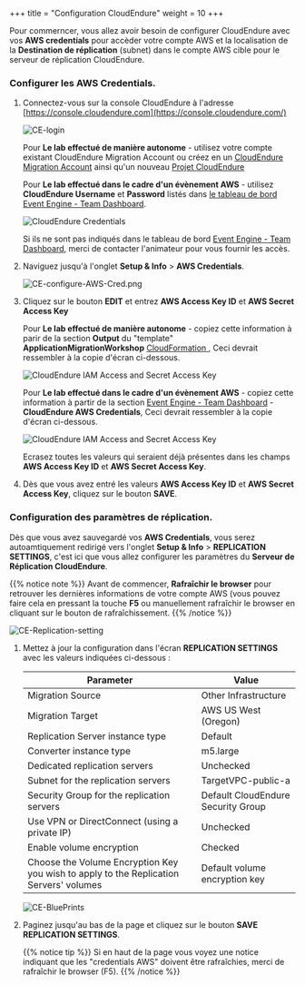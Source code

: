 +++
title = "Configuration CloudEndure"
weight = 10
+++


Pour commerncer, vous allez avoir besoin de configurer CloudEndure avec vos **AWS credentials** pour accèder votre compte AWS et la localisation de la **Destination de réplication** (subnet) dans le compte AWS cible pour le serveur de réplication CloudEndure.

### Configurer les AWS Credentials.

1. Connectez-vous sur la console CloudEndure à l'adresse [https://console.cloudendure.com](https://console.cloudendure.com/)

    ![CE-login](/ce/CE-login.png)

    Pour **Le lab effectué de manière autonome** - utilisez votre compte existant CloudEndure Migration Account ou créez en un [CloudEndure Migration Account](https://console.cloudendure.com/#/register/register) ainsi qu'un nouveau <a href="https://docs.cloudendure.com/#Getting_Started_with_CloudEndure/Working_with_Projects/Working_with_Projects.htm#Creating_a_New_Project%3FTocPath%3DNavigation%7CGetting%2520Started%2520with%2520CloudEndure%7CWorking%2520with%2520Projects%7C_____2" target="_blank" rel="noopener noreferrer">Projet CloudEndure</a>

    Pour **Le lab effectué dans le cadre d'un évènement AWS** - utilisez **CloudEndure Username** et **Password** listés dans <A href="https://dashboard.eventengine.run/dashboard" target="_blank" rel="noopener noreferrer">le tableau de bord Event Engine - Team Dashboard</a>.

    ![CloudEndure Credentials](/ce/CE-console-credentials.png)

    Si ils ne sont pas indiqués dans le tableau de bord <A href="https://dashboard.eventengine.run/dashboard" target="_blank" rel="noopener noreferrer">Event Engine - Team Dashboard</a>, merci de contacter l'animateur pour vous fournir les accès.

2. Naviguez jusqu'à l'onglet **Setup & Info** > **AWS Credentials**.

    ![CE-configure-AWS-Cred.png](/ce/CE-configure-AWS-Cred.png.png)

3. Cliquez sur le bouton **EDIT** et entrez **AWS Access Key ID** et **AWS Secret Access Key** 
   
    Pour **Le lab effectué de manière autonome** - copiez cette information à parir de la section **Output** du "template" **ApplicationMigrationWorkshop** <a href="https://us-west-2.console.aws.amazon.com/cloudformation/home?region=us-west-2#/" target="_blank" rel="noopener noreferrer">CloudFormation </a>, Ceci devrait ressembler à la copie d'écran ci-dessous.

    ![CloudEndure IAM Access and Secret Access Key](/ce/ce-self-service-accesskeys.png)

    Pour **Le lab effectué dans le cadre d'un évènement AWS** - copiez cette information à partir de la section <A href="https://dashboard.eventengine.run/dashboard" target="_blank" rel="noopener noreferrer">Event Engine - Team Dashboard</a> - **CloudEndure AWS Credentials**, Ceci devrait ressembler à la copie d'écran ci-dessous.  

    ![CloudEndure IAM Access and Secret Access Key](/ce/CE-credentials.png)

    Ecrasez toutes les valeurs qui seraient déjà présentes dans les champs **AWS Access Key ID** et **AWS Secret Access Key**.

4. Dès que vous avez entré les valeurs **AWS Access Key ID** et **AWS Secret Access Key**, cliquez sur le bouton **SAVE**.

### Configuration des paramètres de réplication.

Dès que vous avez sauvegardé vos **AWS Credentials**, vous serez autoamtiquement redirigé vers l'onglet **Setup & Info** > **REPLICATION SETTINGS**, c'est ici que vous allez configurer les paramètres du **Serveur de Réplication CloudEndure**.

{{% notice note %}}
Avant de commencer, **Rafraîchir le browser** pour retrouver les dernières informations de votre compte AWS (vous pouvez faire cela en pressant la touche **F5** ou manuellement rafraîchir le browser en cliquant sur le bouton de rafraîchissement.
{{% /notice %}}

![CE-Replication-setting](/ce/CE-Replication-setting.png)

1. Mettez à jour la configuration dans l'écran **REPLICATION SETTINGS**  avec les valeurs indiquées ci-dessous :

    | Parameter                                  | Value                                                        |
    | ------------------------------------------ | ------------------------------------------------------------ |
    | Migration Source                           | Other Infrastructure                                         |
    | Migration Target                           | AWS US West (Oregon)                                         |
    | Replication Server instance type           | Default                                                      |
    | Converter instance type                    | m5.large                                                     |
    | Dedicated replication servers              | Unchecked                                                    |
    | Subnet for the replication servers         | TargetVPC-public-a |
    | Security Group for the replication servers | Default CloudEndure Security Group                                                     |
    | Use VPN or DirectConnect (using a private IP) | Unchecked                                                |
    | Enable volume encryption                   | Checked                                                     |    
    | Choose the Volume Encryption Key you wish to apply to the Replication Servers' volumes | Default volume encryption key  |
    
    ![CE-BluePrints](/ce/ce-blueprint-details.png)

2. Paginez jusqu'au bas de la page et cliquez sur le bouton **SAVE REPLICATION SETTINGS**.

    {{% notice tip %}}
Si en haut de la page vous voyez une notice indiquant que les "credentials AWS" doivent être rafraîchies, merci de rafraîchir le browser (F5).
{{% /notice %}}
